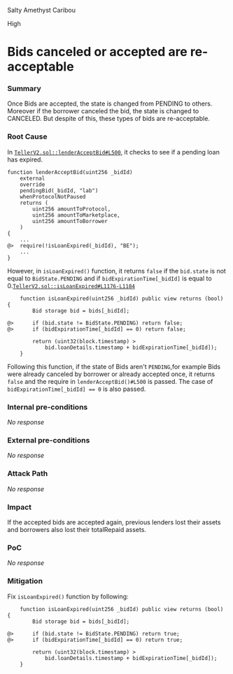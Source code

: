 Salty Amethyst Caribou

High

# Bids canceled or accepted are re-acceptable

### Summary

Once Bids are accepted, the state is changed from PENDING to others. Moreover if the borrower canceled the bid, the state is changed to CANCELED. But despite of this, these types of bids are re-acceptable. 

### Root Cause

In [`TellerV2.sol::lenderAcceptBid#L500`](https://github.com/sherlock-audit/2024-11-teller-finance-update/blob/main/teller-protocol-v2-audit-2024/packages/contracts/contracts/TellerV2.sol#L500), it checks to see if a pending loan has expired.
```solidity
function lenderAcceptBid(uint256 _bidId)
    external
    override
    pendingBid(_bidId, "lab")
    whenProtocolNotPaused
    returns (
        uint256 amountToProtocol,
        uint256 amountToMarketplace,
        uint256 amountToBorrower
    )
{
    ...
@>  require(!isLoanExpired(_bidId), "BE");
    ...
}
```
However, in `isLoanExpired()` function, it returns `false` if the `bid.state` is not equal to `BidState.PENDING` and if `bidExpirationTime[_bidId]` is equal to 0.[`TellerV2.sol::isLoanExpired#L1176-L1184`](https://github.com/sherlock-audit/2024-11-teller-finance-update/blob/main/teller-protocol-v2-audit-2024/packages/contracts/contracts/TellerV2.sol#L1176C5-L1184C6)
```solidity
    function isLoanExpired(uint256 _bidId) public view returns (bool) {
        Bid storage bid = bids[_bidId];

@>      if (bid.state != BidState.PENDING) return false;
@>      if (bidExpirationTime[_bidId] == 0) return false;

        return (uint32(block.timestamp) >
            bid.loanDetails.timestamp + bidExpirationTime[_bidId]);
    }
```
Following this function, if the state of Bids aren't `PENDING`,for example Bids were already canceled by borrower or already accepted once, it returns `false` and the require in `lenderAcceptBid()#L500` is passed. The case of `bidExpirationTime[_bidId] == 0` is also passed.  

### Internal pre-conditions

_No response_

### External pre-conditions

_No response_

### Attack Path

_No response_

### Impact

If the accepted bids are accepted again, previous lenders lost their assets and borrowers also lost their totalRepaid assets.

### PoC

_No response_

### Mitigation

Fix `isLoanExpired()` function by following:
```solidity
    function isLoanExpired(uint256 _bidId) public view returns (bool) {
        Bid storage bid = bids[_bidId];

@>      if (bid.state != BidState.PENDING) return true;
@>      if (bidExpirationTime[_bidId] == 0) return true;

        return (uint32(block.timestamp) >
            bid.loanDetails.timestamp + bidExpirationTime[_bidId]);
    }
```